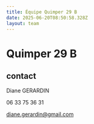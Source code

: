 ```yaml
---
title: Équipe Quimper 29 B
date: 2025-06-20T08:50:58.328Z
layout: team
---
```


# Quimper 29 B



## contact 

Diane GERARDIN

06 33 75 36 31

diane.gerardin@gmail.com

